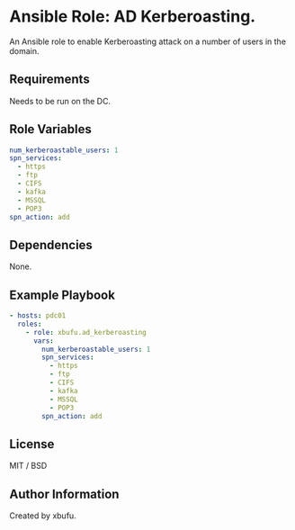 Ansible Role: AD Kerberoasting.
=========

An Ansible role to enable Kerberoasting attack on a number of users in the domain.

Requirements
------------

Needs to be run on the DC.

Role Variables
--------------

```yml
num_kerberoastable_users: 1
spn_services:
  - https
  - ftp
  - CIFS
  - kafka
  - MSSQL
  - POP3
spn_action: add
```

Dependencies
------------

None.

Example Playbook
----------------

```yml
- hosts: pdc01
  roles:
    - role: xbufu.ad_kerberoasting
      vars:
        num_kerberoastable_users: 1
        spn_services:
          - https
          - ftp
          - CIFS
          - kafka
          - MSSQL
          - POP3
        spn_action: add
```

License
-------

MIT / BSD

Author Information
------------------

Created by xbufu.
